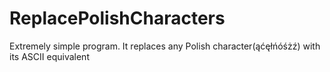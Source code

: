 # ReplacePolishCharacters
Extremely simple program. It replaces any Polish character(ąćęłńóśżź) with its ASCII equivalent
